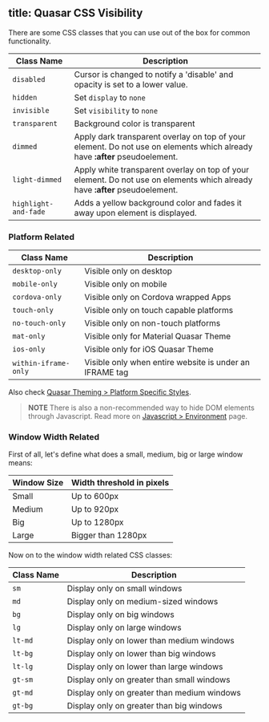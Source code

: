 title: Quasar CSS Visibility
---
There are some CSS classes that you can use out of the box for common functionality.

| Class Name | Description |
| --- | --- |
| `disabled` | Cursor is changed to notify a 'disable' and opacity is set to a lower value. |
| `hidden` | Set `display` to `none` |
| `invisible` | Set `visibility` to `none` |
| `transparent` | Background color is transparent |
| `dimmed` | Apply dark transparent overlay on top of your element. Do not use on elements which already have **:after** pseudoelement. |
| `light-dimmed` | Apply white transparent overlay on top of your element. Do not use on elements which already have **:after** pseudoelement. |
| `highlight-and-fade` | Adds a yellow background color and fades it away upon element is displayed. |

### Platform Related
| Class Name | Description |
| --- | --- |
| `desktop-only` | Visible only on desktop |
| `mobile-only` | Visible only on mobile |
| `cordova-only` | Visible only on Cordova wrapped Apps |
| `touch-only` | Visible only on touch capable platforms |
| `no-touch-only` | Visible only on non-touch platforms |
| `mat-only` | Visible only for Material Quasar Theme |
| `ios-only` | Visible only for iOS Quasar Theme |
| `within-iframe-only` | Visible only when entire website is under an IFRAME tag |

Also check [Quasar Theming &gt; Platform Specific Styles](/guide/quasar-theming.html#Platform-Specific-Styles).

> **NOTE**
> There is also a non-recommended way to hide DOM elements through Javascript. Read more on [Javascript &gt; Environment](/api/js-environment.html) page.

### Window Width Related
First of all, let's define what does a small, medium, big or large window means:

| Window Size | Width threshold in pixels |
| --- | --- |
| Small | Up to 600px |
| Medium | Up to 920px |
| Big | Up to 1280px |
| Large | Bigger than 1280px |

Now on to the window width related CSS classes:

| Class Name | Description |
| --- | --- |
| `sm` | Display only on small windows |
| `md` | Display only on medium-sized windows |
| `bg` | Display only on big windows |
| `lg` | Display only on large windows |
| `lt-md` | Display only on lower than medium windows |
| `lt-bg` | Display only on lower than big windows |
| `lt-lg` | Display only on lower than large windows |
| `gt-sm` | Display only on greater than small windows |
| `gt-md` | Display only on greater than medium windows |
| `gt-bg` | Display only on greater than big windows |
